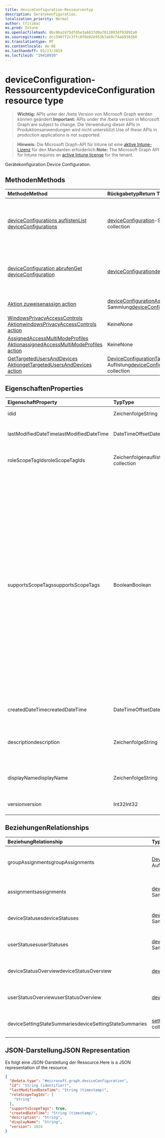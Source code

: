 ```yaml
---
title: deviceConfiguration-Ressourcentyp
description: Gerätekonfiguration.
localization_priority: Normal
author: tfitzmac
ms.prod: Intune
ms.openlocfilehash: 8bc06a2475dfd5e3a6837d0a7812893df03892a0
ms.sourcegitcommit: dcc5907f2c3ffc0f0e82e953b7ab9cf4ab938360
ms.translationtype: MT
ms.contentlocale: de-DE
ms.lasthandoff: 01/23/2019
ms.locfileid: "29410938"
---
```

# <a name="deviceconfiguration-resource-type"></a><span data-ttu-id="bf9b0-103">deviceConfiguration-Ressourcentyp</span><span class="sxs-lookup"><span data-stu-id="bf9b0-103">deviceConfiguration resource type</span></span>

> <span data-ttu-id="bf9b0-104">**Wichtig:** APIs unter der /beta Version von Microsoft Graph werden können geändert.</span><span class="sxs-lookup"><span data-stu-id="bf9b0-104">**Important:** APIs under the /beta version in Microsoft Graph are subject to change.</span></span> <span data-ttu-id="bf9b0-105">Die Verwendung dieser APIs in Produktionsanwendungen wird nicht unterstützt.</span><span class="sxs-lookup"><span data-stu-id="bf9b0-105">Use of these APIs in production applications is not supported.</span></span>

> <span data-ttu-id="bf9b0-106">**Hinweis:** Die Microsoft Graph-API für Intune ist eine [aktive Intune-Lizenz](https://go.microsoft.com/fwlink/?linkid=839381) für den Mandanten erforderlich.</span><span class="sxs-lookup"><span data-stu-id="bf9b0-106">**Note:** The Microsoft Graph API for Intune requires an [active Intune license](https://go.microsoft.com/fwlink/?linkid=839381) for the tenant.</span></span>

<span data-ttu-id="bf9b0-107">Gerätekonfiguration.</span><span class="sxs-lookup"><span data-stu-id="bf9b0-107">Device Configuration.</span></span>

## <a name="methods"></a><span data-ttu-id="bf9b0-108">Methoden</span><span class="sxs-lookup"><span data-stu-id="bf9b0-108">Methods</span></span>
|<span data-ttu-id="bf9b0-109">Methode</span><span class="sxs-lookup"><span data-stu-id="bf9b0-109">Method</span></span>|<span data-ttu-id="bf9b0-110">Rückgabetyp</span><span class="sxs-lookup"><span data-stu-id="bf9b0-110">Return Type</span></span>|<span data-ttu-id="bf9b0-111">Beschreibung</span><span class="sxs-lookup"><span data-stu-id="bf9b0-111">Description</span></span>|
|:---|:---|:---|
|[<span data-ttu-id="bf9b0-112">deviceConfigurations auflisten</span><span class="sxs-lookup"><span data-stu-id="bf9b0-112">List deviceConfigurations</span></span>](../api/intune-deviceconfig-deviceconfiguration-list.md)|<span data-ttu-id="bf9b0-113">[deviceConfiguration](../resources/intune-deviceconfig-deviceconfiguration.md)-Sammlung</span><span class="sxs-lookup"><span data-stu-id="bf9b0-113">[deviceConfiguration](../resources/intune-deviceconfig-deviceconfiguration.md) collection</span></span>|<span data-ttu-id="bf9b0-114">Auflisten von Eigenschaften und Beziehungen der [deviceConfiguration](../resources/intune-deviceconfig-deviceconfiguration.md)-Objekte.</span><span class="sxs-lookup"><span data-stu-id="bf9b0-114">List properties and relationships of the [deviceConfiguration](../resources/intune-deviceconfig-deviceconfiguration.md) objects.</span></span>|
|[<span data-ttu-id="bf9b0-115">deviceConfiguration abrufen</span><span class="sxs-lookup"><span data-stu-id="bf9b0-115">Get deviceConfiguration</span></span>](../api/intune-deviceconfig-deviceconfiguration-get.md)|[<span data-ttu-id="bf9b0-116">deviceConfiguration</span><span class="sxs-lookup"><span data-stu-id="bf9b0-116">deviceConfiguration</span></span>](../resources/intune-deviceconfig-deviceconfiguration.md)|<span data-ttu-id="bf9b0-117">Lesen von Eigenschaften und Beziehungen des [deviceConfiguration](../resources/intune-deviceconfig-deviceconfiguration.md)-Objekts.</span><span class="sxs-lookup"><span data-stu-id="bf9b0-117">Read properties and relationships of the [deviceConfiguration](../resources/intune-deviceconfig-deviceconfiguration.md) object.</span></span>|
|[<span data-ttu-id="bf9b0-118">Aktion zuweisen</span><span class="sxs-lookup"><span data-stu-id="bf9b0-118">assign action</span></span>](../api/intune-deviceconfig-deviceconfiguration-assign.md)|<span data-ttu-id="bf9b0-119">[deviceConfigurationAssignment](../resources/intune-deviceconfig-deviceconfigurationassignment.md)-Sammlung</span><span class="sxs-lookup"><span data-stu-id="bf9b0-119">[deviceConfigurationAssignment](../resources/intune-deviceconfig-deviceconfigurationassignment.md) collection</span></span>|<span data-ttu-id="bf9b0-120">Noch nicht dokumentiert</span><span class="sxs-lookup"><span data-stu-id="bf9b0-120">Not yet documented</span></span>|
|[<span data-ttu-id="bf9b0-121">WindowsPrivacyAccessControls Aktion</span><span class="sxs-lookup"><span data-stu-id="bf9b0-121">windowsPrivacyAccessControls action</span></span>](../api/intune-deviceconfig-deviceconfiguration-windowsprivacyaccesscontrols.md)|<span data-ttu-id="bf9b0-122">Keine</span><span class="sxs-lookup"><span data-stu-id="bf9b0-122">None</span></span>|<span data-ttu-id="bf9b0-123">Noch nicht dokumentiert</span><span class="sxs-lookup"><span data-stu-id="bf9b0-123">Not yet documented</span></span>|
|[<span data-ttu-id="bf9b0-124">AssignedAccessMultiModeProfiles Aktion</span><span class="sxs-lookup"><span data-stu-id="bf9b0-124">assignedAccessMultiModeProfiles action</span></span>](../api/intune-deviceconfig-deviceconfiguration-assignedaccessmultimodeprofiles.md)|<span data-ttu-id="bf9b0-125">Keine</span><span class="sxs-lookup"><span data-stu-id="bf9b0-125">None</span></span>|<span data-ttu-id="bf9b0-126">Noch nicht dokumentiert</span><span class="sxs-lookup"><span data-stu-id="bf9b0-126">Not yet documented</span></span>|
|[<span data-ttu-id="bf9b0-127">GetTargetedUsersAndDevices Aktion</span><span class="sxs-lookup"><span data-stu-id="bf9b0-127">getTargetedUsersAndDevices action</span></span>](../api/intune-deviceconfig-deviceconfiguration-gettargetedusersanddevices.md)|<span data-ttu-id="bf9b0-128">[DeviceConfigurationTargetedUserAndDevice](../resources/intune-deviceconfig-deviceconfigurationtargeteduseranddevice.md) -Auflistung</span><span class="sxs-lookup"><span data-stu-id="bf9b0-128">[deviceConfigurationTargetedUserAndDevice](../resources/intune-deviceconfig-deviceconfigurationtargeteduseranddevice.md) collection</span></span>|<span data-ttu-id="bf9b0-129">Noch nicht dokumentiert</span><span class="sxs-lookup"><span data-stu-id="bf9b0-129">Not yet documented</span></span>|

## <a name="properties"></a><span data-ttu-id="bf9b0-130">Eigenschaften</span><span class="sxs-lookup"><span data-stu-id="bf9b0-130">Properties</span></span>
|<span data-ttu-id="bf9b0-131">Eigenschaft</span><span class="sxs-lookup"><span data-stu-id="bf9b0-131">Property</span></span>|<span data-ttu-id="bf9b0-132">Typ</span><span class="sxs-lookup"><span data-stu-id="bf9b0-132">Type</span></span>|<span data-ttu-id="bf9b0-133">Beschreibung</span><span class="sxs-lookup"><span data-stu-id="bf9b0-133">Description</span></span>|
|:---|:---|:---|
|<span data-ttu-id="bf9b0-134">id</span><span class="sxs-lookup"><span data-stu-id="bf9b0-134">id</span></span>|<span data-ttu-id="bf9b0-135">Zeichenfolge</span><span class="sxs-lookup"><span data-stu-id="bf9b0-135">String</span></span>|<span data-ttu-id="bf9b0-136">Schlüssel der Entität</span><span class="sxs-lookup"><span data-stu-id="bf9b0-136">Key of the entity.</span></span>|
|<span data-ttu-id="bf9b0-137">lastModifiedDateTime</span><span class="sxs-lookup"><span data-stu-id="bf9b0-137">lastModifiedDateTime</span></span>|<span data-ttu-id="bf9b0-138">DateTimeOffset</span><span class="sxs-lookup"><span data-stu-id="bf9b0-138">DateTimeOffset</span></span>|<span data-ttu-id="bf9b0-139">Datum und Uhrzeit der letzten Änderung des Objekts.</span><span class="sxs-lookup"><span data-stu-id="bf9b0-139">DateTime the object was last modified.</span></span>|
|<span data-ttu-id="bf9b0-140">roleScopeTagIds</span><span class="sxs-lookup"><span data-stu-id="bf9b0-140">roleScopeTagIds</span></span>|<span data-ttu-id="bf9b0-141">Zeichenfolgenauflistung</span><span class="sxs-lookup"><span data-stu-id="bf9b0-141">String collection</span></span>|<span data-ttu-id="bf9b0-142">Liste der Bereich Tags für diese Instanz der Entität.</span><span class="sxs-lookup"><span data-stu-id="bf9b0-142">List of Scope Tags for this Entity instance.</span></span>|
|<span data-ttu-id="bf9b0-143">supportsScopeTags</span><span class="sxs-lookup"><span data-stu-id="bf9b0-143">supportsScopeTags</span></span>|<span data-ttu-id="bf9b0-144">Boolean</span><span class="sxs-lookup"><span data-stu-id="bf9b0-144">Boolean</span></span>|<span data-ttu-id="bf9b0-145">Gibt an, ob die zugrunde liegende Gerätekonfiguration die Zuweisung von Bereich Kategorien unterstützt.</span><span class="sxs-lookup"><span data-stu-id="bf9b0-145">Indicates whether or not the underlying Device Configuration supports the assignment of scope tags.</span></span> <span data-ttu-id="bf9b0-146">Zuweisen der ScopeTags-Eigenschaft ist nicht zulässig, wenn dieser Wert false ist und Entitäten nicht bereichsbezogenen Benutzern angezeigt werden.</span><span class="sxs-lookup"><span data-stu-id="bf9b0-146">Assigning to the ScopeTags property is not allowed when this value is false and entities will not be visible to scoped users.</span></span> <span data-ttu-id="bf9b0-147">Dies tritt für Legacy-Richtlinien in Silverlight erstellt und kann durch Löschen und Neuerstellen der Richtlinie in der Azure-Verwaltungsportal aufgelöst werden.</span><span class="sxs-lookup"><span data-stu-id="bf9b0-147">This occurs for Legacy policies created in Silverlight and can be resolved by deleting and recreating the policy in the Azure Portal.</span></span> <span data-ttu-id="bf9b0-148">Diese Eigenschaft ist schreibgeschützt.</span><span class="sxs-lookup"><span data-stu-id="bf9b0-148">This property is read-only.</span></span>|
|<span data-ttu-id="bf9b0-149">createdDateTime</span><span class="sxs-lookup"><span data-stu-id="bf9b0-149">createdDateTime</span></span>|<span data-ttu-id="bf9b0-150">DateTimeOffset</span><span class="sxs-lookup"><span data-stu-id="bf9b0-150">DateTimeOffset</span></span>|<span data-ttu-id="bf9b0-151">Datum und Uhrzeit der Erstellung des Objekts</span><span class="sxs-lookup"><span data-stu-id="bf9b0-151">DateTime the object was created.</span></span>|
|<span data-ttu-id="bf9b0-152">description</span><span class="sxs-lookup"><span data-stu-id="bf9b0-152">description</span></span>|<span data-ttu-id="bf9b0-153">Zeichenfolge</span><span class="sxs-lookup"><span data-stu-id="bf9b0-153">String</span></span>|<span data-ttu-id="bf9b0-154">Vom Administrator bereitgestellte Beschreibung der Gerätekonfiguration.</span><span class="sxs-lookup"><span data-stu-id="bf9b0-154">Admin provided description of the Device Configuration.</span></span>|
|<span data-ttu-id="bf9b0-155">displayName</span><span class="sxs-lookup"><span data-stu-id="bf9b0-155">displayName</span></span>|<span data-ttu-id="bf9b0-156">Zeichenfolge</span><span class="sxs-lookup"><span data-stu-id="bf9b0-156">String</span></span>|<span data-ttu-id="bf9b0-157">Vom Administrator bereitgestellter Name der Gerätekonfiguration</span><span class="sxs-lookup"><span data-stu-id="bf9b0-157">Admin provided name of the device configuration.</span></span>|
|<span data-ttu-id="bf9b0-158">version</span><span class="sxs-lookup"><span data-stu-id="bf9b0-158">version</span></span>|<span data-ttu-id="bf9b0-159">Int32</span><span class="sxs-lookup"><span data-stu-id="bf9b0-159">Int32</span></span>|<span data-ttu-id="bf9b0-160">Version der Gerätekonfiguration.</span><span class="sxs-lookup"><span data-stu-id="bf9b0-160">Version of the device configuration.</span></span>|

## <a name="relationships"></a><span data-ttu-id="bf9b0-161">Beziehungen</span><span class="sxs-lookup"><span data-stu-id="bf9b0-161">Relationships</span></span>
|<span data-ttu-id="bf9b0-162">Beziehung</span><span class="sxs-lookup"><span data-stu-id="bf9b0-162">Relationship</span></span>|<span data-ttu-id="bf9b0-163">Typ</span><span class="sxs-lookup"><span data-stu-id="bf9b0-163">Type</span></span>|<span data-ttu-id="bf9b0-164">Beschreibung</span><span class="sxs-lookup"><span data-stu-id="bf9b0-164">Description</span></span>|
|:---|:---|:---|
|<span data-ttu-id="bf9b0-165">groupAssignments</span><span class="sxs-lookup"><span data-stu-id="bf9b0-165">groupAssignments</span></span>|<span data-ttu-id="bf9b0-166">[DeviceConfigurationGroupAssignment](../resources/intune-deviceconfig-deviceconfigurationgroupassignment.md) -Auflistung</span><span class="sxs-lookup"><span data-stu-id="bf9b0-166">[deviceConfigurationGroupAssignment](../resources/intune-deviceconfig-deviceconfigurationgroupassignment.md) collection</span></span>|<span data-ttu-id="bf9b0-167">Die Liste derGruppenzuweisungen für das Gerätekonfigurationsprofil.</span><span class="sxs-lookup"><span data-stu-id="bf9b0-167">The list of group assignments for the device configuration profile.</span></span>|
|<span data-ttu-id="bf9b0-168">assignments</span><span class="sxs-lookup"><span data-stu-id="bf9b0-168">assignments</span></span>|<span data-ttu-id="bf9b0-169">[deviceConfigurationAssignment](../resources/intune-deviceconfig-deviceconfigurationassignment.md)-Sammlung</span><span class="sxs-lookup"><span data-stu-id="bf9b0-169">[deviceConfigurationAssignment](../resources/intune-deviceconfig-deviceconfigurationassignment.md) collection</span></span>|<span data-ttu-id="bf9b0-170">Die Liste der Zuweisungen für das Gerätekonfigurationsprofil.</span><span class="sxs-lookup"><span data-stu-id="bf9b0-170">The list of assignments for the device configuration profile.</span></span>|
|<span data-ttu-id="bf9b0-171">deviceStatuses</span><span class="sxs-lookup"><span data-stu-id="bf9b0-171">deviceStatuses</span></span>|<span data-ttu-id="bf9b0-172">[deviceConfigurationDeviceStatus](../resources/intune-deviceconfig-deviceconfigurationdevicestatus.md)-Sammlung</span><span class="sxs-lookup"><span data-stu-id="bf9b0-172">[deviceConfigurationDeviceStatus](../resources/intune-deviceconfig-deviceconfigurationdevicestatus.md) collection</span></span>|<span data-ttu-id="bf9b0-173">Installationsstatus der Gerätekonfiguration nach Gerät.</span><span class="sxs-lookup"><span data-stu-id="bf9b0-173">Device configuration installation status by device.</span></span>|
|<span data-ttu-id="bf9b0-174">userStatuses</span><span class="sxs-lookup"><span data-stu-id="bf9b0-174">userStatuses</span></span>|<span data-ttu-id="bf9b0-175">[deviceConfigurationUserStatus](../resources/intune-deviceconfig-deviceconfigurationuserstatus.md)-Sammlung</span><span class="sxs-lookup"><span data-stu-id="bf9b0-175">[deviceConfigurationUserStatus](../resources/intune-deviceconfig-deviceconfigurationuserstatus.md) collection</span></span>|<span data-ttu-id="bf9b0-176">Gerät Konfiguration Installationsstatus durch Benutzer.</span><span class="sxs-lookup"><span data-stu-id="bf9b0-176">Device configuration installation status by user.</span></span>|
|<span data-ttu-id="bf9b0-177">deviceStatusOverview</span><span class="sxs-lookup"><span data-stu-id="bf9b0-177">deviceStatusOverview</span></span>|[<span data-ttu-id="bf9b0-178">deviceConfigurationDeviceOverview</span><span class="sxs-lookup"><span data-stu-id="bf9b0-178">deviceConfigurationDeviceOverview</span></span>](../resources/intune-deviceconfig-deviceconfigurationdeviceoverview.md)|<span data-ttu-id="bf9b0-179">Übersicht über Gerätestatus der Gerätekonfiguration</span><span class="sxs-lookup"><span data-stu-id="bf9b0-179">Device Configuration devices status overview</span></span>|
|<span data-ttu-id="bf9b0-180">userStatusOverview</span><span class="sxs-lookup"><span data-stu-id="bf9b0-180">userStatusOverview</span></span>|[<span data-ttu-id="bf9b0-181">deviceConfigurationUserOverview</span><span class="sxs-lookup"><span data-stu-id="bf9b0-181">deviceConfigurationUserOverview</span></span>](../resources/intune-deviceconfig-deviceconfigurationuseroverview.md)|<span data-ttu-id="bf9b0-182">Übersicht über Benutzerstatus der Gerätekonfiguration</span><span class="sxs-lookup"><span data-stu-id="bf9b0-182">Device Configuration users status overview</span></span>|
|<span data-ttu-id="bf9b0-183">deviceSettingStateSummaries</span><span class="sxs-lookup"><span data-stu-id="bf9b0-183">deviceSettingStateSummaries</span></span>|<span data-ttu-id="bf9b0-184">[settingStateDeviceSummary](../resources/intune-deviceconfig-settingstatedevicesummary.md)-Sammlung</span><span class="sxs-lookup"><span data-stu-id="bf9b0-184">[settingStateDeviceSummary](../resources/intune-deviceconfig-settingstatedevicesummary.md) collection</span></span>|<span data-ttu-id="bf9b0-185">Übersicht über den Status der Gerätekonfigurationseinstellungen der Geräte</span><span class="sxs-lookup"><span data-stu-id="bf9b0-185">Device Configuration Setting State Device Summary</span></span>|

## <a name="json-representation"></a><span data-ttu-id="bf9b0-186">JSON-Darstellung</span><span class="sxs-lookup"><span data-stu-id="bf9b0-186">JSON Representation</span></span>
<span data-ttu-id="bf9b0-187">Es folgt eine JSON-Darstellung der Ressource.</span><span class="sxs-lookup"><span data-stu-id="bf9b0-187">Here is a JSON representation of the resource.</span></span>
<!-- {
  "blockType": "resource",
  "keyProperty": "id",
  "@odata.type": "microsoft.graph.deviceConfiguration"
}
-->
``` json
{
  "@odata.type": "#microsoft.graph.deviceConfiguration",
  "id": "String (identifier)",
  "lastModifiedDateTime": "String (timestamp)",
  "roleScopeTagIds": [
    "String"
  ],
  "supportsScopeTags": true,
  "createdDateTime": "String (timestamp)",
  "description": "String",
  "displayName": "String",
  "version": 1024
}
```




